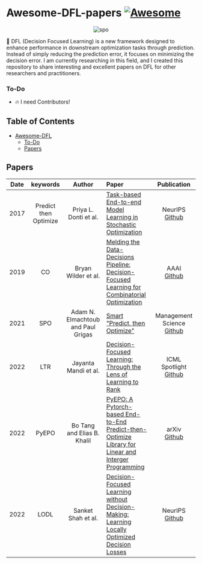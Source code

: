 # Awesome-DFL-papers [![Awesome](https://awesome.re/badge.svg)](https://awesome.re)

<p align="center"><img width="width size%" alt="spo" src="https://github.com/FinJun/Awesome-DFL-papers/assets/76249916/8e0ba391-af89-45cf-a2ea-155225bf9183"></p>

🚀 DFL (Decision Focused Learning) is a new framework designed to enhance performance in downstream optimization tasks through prediction. Instead of simply reducing the prediction error, it focuses on minimizing the decision error. I am currently researching in this field, and I created this repository to share interesting and excellent papers on DFL for other researchers and practitioners.


### To-Do

- 🔥 I need Contributors! 



## Table of Contents


- [Awesome-DFL](#Awesome-DFL-papers)
  - [To-Do](#To-Do)
  - [Papers](#Papers)


## Papers
     
|  Date  |       keywords        |Author                                          |Paper                                                                                                                                                                                                                   |     Publication    |
| :-----: | :------------------: | :--------------------------------------------: | :-------------------------------------------------------------------------------------------------------------------------------------------------------------------------------------| :-----------------------------------------------------------: |
|  2017 | Predict then Optimize     |Priya L. Donti et al.                        | [Task-based End-to-end Model Learning in Stochastic Optimization](https://proceedings.neurips.cc/paper/2017/file/3fc2c60b5782f641f76bcefc39fb2392-Paper.pdf)                          |NeurIPS <br> [Github](https://github.com/locuslab/e2e-model-learning)|
|  2019 |     CO     |Bryan Wilder et al.                                         | [Melding the Data-Decisions Pipeline: Decision-Focused Learning for Combinatorial Optimization](https://arxiv.org/abs/1809.05504)                                                     |AAAI <br> [Github](https://github.com/bwilder0/aaai_melding_code)|
|  2021 |     SPO     |Adam N. Elmachtoub and Paul Grigas                         | [Smart "Predict, then Optimize"](https://arxiv.org/pdf/1706.03762.pdf)                                                                                                                |Management Science <br> [Github](https://github.com/paulgrigas/SmartPredictThenOptimize)  |
|  2022 |     LTR     |Jayanta Mandi et al.                                       | [Decision-Focused Learning: Through the Lens of Learning to Rank](https://icml.cc/virtual/2022/spotlight/18376)                                                                       |ICML Spotlight <br> [Github](https://github.com/jayman91/ltr-predopt) |
|  2022 |    PyEPO    |Bo Tang and Elias B. Khalil                                | [PyEPO: A Pytorch-based End-to-End Predict-then-Optimize Library for Linear and Interger Programming](https://arxiv.org/abs/2206.14234)                                               |arXiv <br> [Github](https://github.com/khalil-research/PyEPO) | 
|  2022 |    LODL     |Sanket Shah et al.                                         | [Decision-Focused Learning without Decision-Making: Learning Locally Optimized Decision Losses](https://projects.iq.harvard.edu/files/teamcore/files/lodl_-_neurips.pdf)              |NeurIPS <br> [Github](https://github.com/sanketkshah/LODLs) | 







